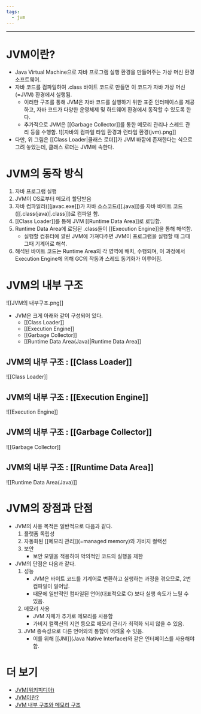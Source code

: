 ```yaml
---
tags:
  - jvm
---
```

---
# JVM이란?
- Java Virtual Machine으로 자바 프로그램 실행 환경을 만들어주는 가상 머신 환경 소프트웨어.
- 자바 코드를 컴파일하여 .class 바이트 코드로 만들면 이 코드가 자바 가상 머신(=JVM) 환경에서 실행됨.
	- 이러한 구조를 통해 JVM은 자바 코드를 실행하기 위한 표준 인터페이스를 제공하고, 자바 코드가 다양한 운영체제 및 하드웨어 환경에서 동작할 수 있도록 한다.
	- 추가적으로 JVM은 [[Garbage Collector]]를 통한 메모리 관리나 스레드 관리 등을 수행함.
![[자바의 컴파일 타임 환경과 런타임 환경(jvm).png]]
- 다만, 위 그림은 [[Class Loader|클래스 로더]]가 JVM 바깥에 존재한다는 식으로 그려 놓았는데, 클래스 로더는 JVM에 속한다.
# JVM의 동작 방식
1. 자바 프로그램 실행
2. JVM이 OS로부터 메모리 할당받음
3. 자바 컴파일러([[javac.exe]])가 자바 소스코드([[.java]])를 자바 바이트 코드([[.class(java)|.class]])로 컴파일 함.
4. [[Class Loader]]를 통해 JVM [[Runtime Data Area]]로 로딩함.
5. Runtime Data Area에 로딩된 .class들이 [[Execution Engine]]을 통해 해석함.
	- 실행할 컴퓨터에 깔린 JVM에 가져다주면 JVM이 프로그램을 실행할 때 그때그때 기계어로 해석.
6. 해석된 바이트 코드는 Runtime Area의 각 영역에 배치, 수행되며, 이 과정에서 Execution Engine에 의해 GC의 작동과 스레드 동기화가 이루어짐.

# JVM의 내부 구조
![[JVM의 내부구조.png]]
- JVM은 크게 아래와 같이 구성되어 있다.
	- [[Class Loader]]
	- [[Execution Engine]]
	- [[Garbage Collector]]
	- [[Runtime Data Area(Java)|Runtime Data Area]]

## JVM의 내부 구조 : [[Class Loader]]
![[Class Loader]]

## JVM의 내부 구조 : [[Execution Engine]]
![[Execution Engine]]

## JVM의 내부 구조 : [[Garbage Collector]]
![[Garbage Collector]]


## JVM의 내부 구조 : [[Runtime Data Area]]
![[Runtime Data Area(Java)]]



# JVM의 장점과 단점
- JVM의 사용 목적은 일반적으로 다음과 같다.
	1. 플랫폼 독립성
	2. 자동화된 [[메모리 관리]](=managed memory)와 가비지 컬랙션
	3. 보안
		- 보안 모델을 적용하여 악의적인 코드의 실행을 제한
- JVM의 단점은 다음과 같다.
	1. 성능
		- JVM은 바이트 코드를 기계어로 변환하고 실행하는 과정을 겪으므로, 2번 컴파일이 일어남.
		- 때문에 일반적인 컴파일된 언어(대표적으로 C) 보다 실행 속도가 느릴 수 있음.
	2. 메모리 사용
		- JVM 자체가 추가로 메모리를 사용함
		- 가비지 컬랙션의 지연 등으로 메모리 관리가 최적화 되지 않을 수 있음.
	3. JVM 종속성으로 다른 언어와의 통합이 어려울 수 잇음.
		- 이를 위해 [[JNI]](Java Native Interface)와 같은 인터페이스를 사용해야 함.


# 더 보기
- [JVM(위키피디아)](https://ko.wikipedia.org/wiki/%EC%9E%90%EB%B0%94_%EA%B0%80%EC%83%81_%EB%A8%B8%EC%8B%A0)
- [JVM이란?](https://coding-factory.tistory.com/827)
- [JVM 내부 구조와 메모리 구조](https://coding-factory.tistory.com/828)
